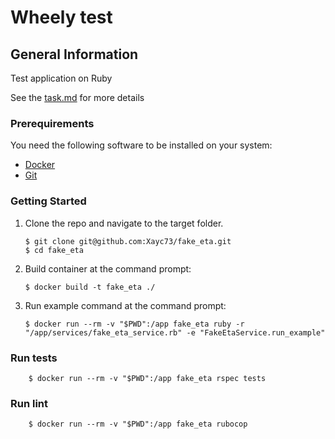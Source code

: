 # Wheely test

## General Information
Test application on Ruby

See the [task.md](./task.md) for more details

### Prerequirements
You need the following software to be installed on your system:
- [Docker](https://docs.docker.com/get-docker/)
- [Git](https://gitlab.com/help/topics/git/index.md)

### Getting Started

1.  Clone the repo and navigate to the target folder.

        $ git clone git@github.com:Xayc73/fake_eta.git
        $ cd fake_eta
    
2.  Build container at the command prompt:

        $ docker build -t fake_eta ./
    
3.  Run example command at the command prompt:

        $ docker run --rm -v "$PWD":/app fake_eta ruby -r "/app/services/fake_eta_service.rb" -e "FakeEtaService.run_example"

### Run tests

        $ docker run --rm -v "$PWD":/app fake_eta rspec tests

### Run lint

        $ docker run --rm -v "$PWD":/app fake_eta rubocop